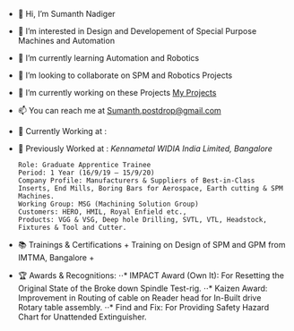 - 👋 Hi, I’m Sumanth Nadiger
- 👀 I’m interested in Design and Developement of Special Purpose Machines and Automation
- 🌱 I’m currently learning Automation and Robotics
- 💞️ I’m looking to collaborate on SPM and Robotics Projects
- 📖 I’m currently working on these Projects [My Projects](https://github.com/SumanthNadiger/Portfolio)
- 📫 You can reach me at Sumanth.postdrop@gmail.com
- 🏢 Currently Working at :
- 🏢 Previously Worked at : *Kennametal WIDIA India Limited, Bangalore*

      Role: Graduate Apprentice Trainee 
      Period: 1 Year (16/9/19 – 15/9/20)
      Company Profile: Manufacturers & Suppliers of Best-in-Class Inserts, End Mills, Boring Bars for Aerospace, Earth cutting & SPM Machines.
      Working Group: MSG (Machining Solution Group)
      Customers: HERO, HMIL, Royal Enfield etc.,
      Products: VGG & VSG, Deep hole Drilling, SVTL, VTL, Headstock, Fixtures & Tool and Cutter.
      
- 📚 Trainings & Certifications
      + Training on Design of SPM and GPM from IMTMA, Bangalore
      + 
- 🏆 Awards & Recognitions: 
      ⋅⋅* 	IMPACT Award (Own It): For Resetting the Original State of the Broke down Spindle Test-rig.
      ⋅⋅* 	Kaizen Award: Improvement in Routing of cable on Reader head for In-Built drive Rotary table assembly. 
      ⋅⋅* 	Find and Fix: For Providing Safety Hazard Chart for Unattended Extinguisher. 
<!---
SumanthNadiger/SumanthNadiger is a ✨ special ✨ repository because its `README.md` (this file) appears on your GitHub profile.
You can click the Preview link to take a look at your changes.
--->
